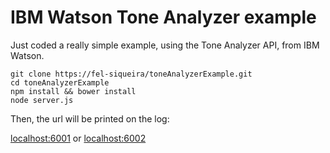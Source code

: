 # IBM Watson Tone Analyzer example

Just coded a really simple example, using the Tone Analyzer API, from IBM Watson.

```
git clone https://fel-siqueira/toneAnalyzerExample.git
cd toneAnalyzerExample
npm install && bower install
node server.js
```
Then, the url will be printed on the log:

[localhost:6001](http://localhost:6001) or [localhost:6002](http://localhost:6002)
